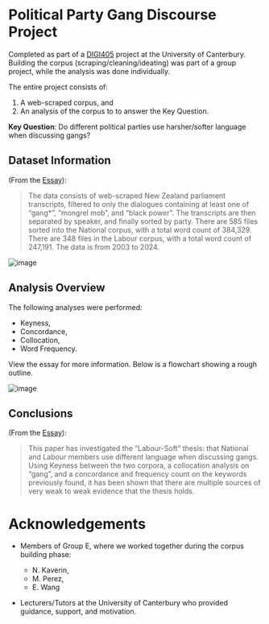 # Political Party Gang Discourse Project
Completed as part of a [DIGI405](https://courseinfo.canterbury.ac.nz/GetCourseDetails.aspx?course=DIGI405) project at the University of Canterbury. Building the corpus (scraping/cleaning/ideating) was part of a group project, while the analysis was done individually.

The entire project consists of:
  1) A web-scraped corpus, and
  2) An analysis of the corpus to to answer the Key Question.

 **Key Question**: Do different political parties use harsher/softer language when discussing gangs?

## Dataset Information

(From the [Essay](https://github.com/kanewilliams/political_gang_discourse/blob/main/Corpus-Analysis-Essay_NZ-Parliament-and-Gangs.pdf)):

> The data consists of web-scraped New Zealand parliament transcripts, filtered to only the dialogues containing at least one of “gang*”, “mongrel mob”, and “black power”. The transcripts are then separated by speaker, and finally sorted by party. There are 585 files sorted into the National corpus, with a total word count of 384,329. There are 348 files in the Labour corpus, with a total word count of 247,191. The data is from 2003 to 2024.

![image](https://github.com/user-attachments/assets/13654c88-e326-4573-96d4-7057bd33792b)

## Analysis Overview

The following analyses were performed:

  - Keyness,
  - Concordance,
  - Collocation,
  - Word Frequency.

View the essay for more information. Below is a flowchart showing a rough outline.

![image](https://github.com/user-attachments/assets/32213047-bdf7-4dd0-b9d8-6121831a41fb)

## Conclusions

(From the [Essay](https://github.com/kanewilliams/political_gang_discourse/blob/main/Corpus-Analysis-Essay_NZ-Parliament-and-Gangs.pdf)):

> This paper has investigated the “Labour-Soft” thesis: that National and Labour members use different language when discussing gangs. Using Keyness between the two corpora, a collocation analysis on “gang”, and a concordance and frequency count on the keywords previously found, it has been shown that there are multiple sources of very weak to weak evidence that the thesis holds.

# Acknowledgements

- Members of Group E, where we worked together during the corpus building phase:
  - N. Kaverin,
  - M. Perez,
  - E. Wang
 
- Lecturers/Tutors at the University of Canterbury who provided guidance, support, and motivation.
